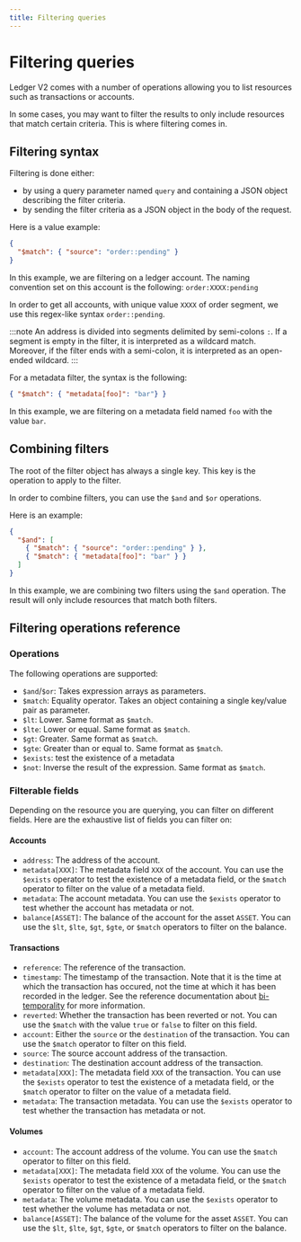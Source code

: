 ```yaml
---
title: Filtering queries
---
```


# Filtering queries

Ledger V2 comes with a number of operations allowing you to list resources such as transactions or accounts.

In some cases, you may want to filter the results to only include resources that match certain criteria. This is where filtering comes in.

## Filtering syntax

Filtering is done either:
- by using a query parameter named `query` and containing a JSON object describing the filter criteria.
- by sending the filter criteria as a JSON object in the body of the request.

Here is a value example:

```json
{
  "$match": { "source": "order::pending" }
}
```

In this example, we are filtering on a ledger account. The naming convention set on this account is the following: `order:XXXX:pending`

In order to get all accounts, with unique value `XXXX` of order segment, we use this regex-like syntax `order::pending`.

:::note
An address is divided into segments delimited by semi-colons `:`. If a segment is empty in the filter, it is interpreted as a wildcard match. Moreover, if the filter ends with a semi-colon, it is interpreted as an open-ended wildcard.
:::

For a metadata filter, the syntax is the following:

```json
{ "$match": { "metadata[foo]": "bar"} }
```

In this example, we are filtering on a metadata field named `foo` with the value `bar`.

## Combining filters

The root of the filter object has always a single key. This key is the operation to apply to the filter.

In order to combine filters, you can use the `$and` and `$or` operations.

Here is an example:

```json
{
  "$and": [
    { "$match": { "source": "order::pending" } },
    { "$match": { "metadata[foo]": "bar" } }
  ]
}
```

In this example, we are combining two filters using the `$and` operation. The result will only include resources that match both filters.

## Filtering operations reference

### Operations

The following operations are supported:

- `$and`/`$or`: Takes expression arrays as parameters.
- `$match`: Equality operator. Takes an object containing a single key/value pair as parameter.
- `$lt`: Lower. Same format as `$match`.
- `$lte`: Lower or equal. Same format as `$match`.
- `$gt`: Greater. Same format as `$match`.
- `$gte`: Greater than or equal to. Same format as `$match`.
- `$exists`: test the existence of a metadata
- `$not`: Inverse the result of the expression. Same format as `$match`.

### Filterable fields

Depending on the resource you are querying, you can filter on different fields. Here are the exhaustive list of fields you can filter on:

#### Accounts

- `address`: The address of the account.
- `metadata[XXX]`: The metadata field `XXX` of the account. You can use the `$exists` operator to test the existence of a metadata field, or the `$match` operator to filter on the value of a metadata field.
- `metadata`: The account metadata. You can use the `$exists` operator to test whether the account has metadata or not.
- `balance[ASSET]`: The balance of the account for the asset `ASSET`. You can use the `$lt`, `$lte`, `$gt`, `$gte`, or `$match` operators to filter on the balance.

#### Transactions

- `reference`: The reference of the transaction.
- `timestamp`: The timestamp of the transaction. Note that it is the time at which the transaction has occured, not the time at which it has been recorded in the ledger. See the reference documentation about [bi-temporality](./temporality.md) for more information.
- `reverted`: Whether the transaction has been reverted or not. You can use the `$match` with the value `true` or `false` to filter on this field.
- `account`: Either the `source` or the `destination` of the transaction. You can use the `$match` operator to filter on this field.
- `source`: The source account address of the transaction.
- `destination`: The destination account address of the transaction.
- `metadata[XXX]`: The metadata field `XXX` of the transaction. You can use the `$exists` operator to test the existence of a metadata field, or the `$match` operator to filter on the value of a metadata field.
- `metadata`: The transaction metadata. You can use the `$exists` operator to test whether the transaction has metadata or not.

#### Volumes

- `account`: The account address of the volume. You can use the `$match` operator to filter on this field.
- `metadata[XXX]`: The metadata field `XXX` of the volume. You can use the `$exists` operator to test the existence of a metadata field, or the `$match` operator to filter on the value of a metadata field.
- `metadata`: The volume metadata. You can use the `$exists` operator to test whether the volume has metadata or not.
- `balance[ASSET]`: The balance of the volume for the asset `ASSET`. You can use the `$lt`, `$lte`, `$gt`, `$gte`, or `$match` operators to filter on the balance.
